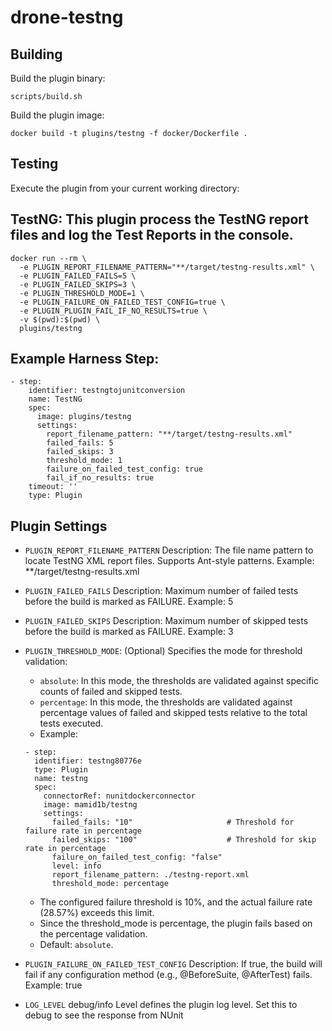 # drone-testng

## Building

Build the plugin binary:

```text
scripts/build.sh
```

Build the plugin image:

```text
docker build -t plugins/testng -f docker/Dockerfile .
```

## Testing

Execute the plugin from your current working directory:
## TestNG: This plugin process the TestNG report files and log the Test Reports in the console.
```
docker run --rm \
  -e PLUGIN_REPORT_FILENAME_PATTERN="**/target/testng-results.xml" \
  -e PLUGIN_FAILED_FAILS=5 \
  -e PLUGIN_FAILED_SKIPS=3 \
  -e PLUGIN_THRESHOLD_MODE=1 \
  -e PLUGIN_FAILURE_ON_FAILED_TEST_CONFIG=true \
  -e PLUGIN_PLUGIN_FAIL_IF_NO_RESULTS=true \
  -v $(pwd):$(pwd) \
  plugins/testng
```
## Example Harness Step:
```
- step:
    identifier: testngtojunitconversion
    name: TestNG
    spec:
      image: plugins/testng
      settings:
        report_filename_pattern: "**/target/testng-results.xml"
        failed_fails: 5
        failed_skips: 3
        threshold_mode: 1
        failure_on_failed_test_config: true
        fail_if_no_results: true
    timeout: ''
    type: Plugin
```

## Plugin Settings
- `PLUGIN_REPORT_FILENAME_PATTERN`
Description: The file name pattern to locate TestNG XML report files. Supports Ant-style patterns.
Example: **/target/testng-results.xml

- `PLUGIN_FAILED_FAILS`
Description: Maximum number of failed tests before the build is marked as FAILURE.
Example: 5

- `PLUGIN_FAILED_SKIPS`
Description: Maximum number of skipped tests before the build is marked as FAILURE.
Example: 3

- `PLUGIN_THRESHOLD_MODE`: (Optional) Specifies the mode for threshold validation:
  - `absolute`: In this mode, the thresholds are validated against specific counts of failed and skipped tests.
  - `percentage`: In this mode, the thresholds are validated against percentage values of failed and skipped tests relative to the total tests executed.
  - Example: 
  ```
  - step:
    identifier: testng80776e
    type: Plugin
    name: testng
    spec:
      connectorRef: nunitdockerconnector
      image: mamid1b/testng
      settings:
        failed_fails: "10"                     # Threshold for failure rate in percentage
        failed_skips: "100"                    # Threshold for skip rate in percentage
        failure_on_failed_test_config: "false"
        level: info
        report_filename_pattern: ./testng-report.xml
        threshold_mode: percentage
  ```
  - The configured failure threshold is 10%, and the actual failure rate (28.57%) exceeds this limit.
  - Since the threshold_mode is percentage, the plugin fails based on the percentage validation.
  - Default: `absolute`.

- `PLUGIN_FAILURE_ON_FAILED_TEST_CONFIG`
Description: If true, the build will fail if any configuration method (e.g., @BeforeSuite, @AfterTest) fails.
Example: true

- `LOG_LEVEL` debug/info Level defines the plugin log level. Set this to debug to see the response from NUnit
	
